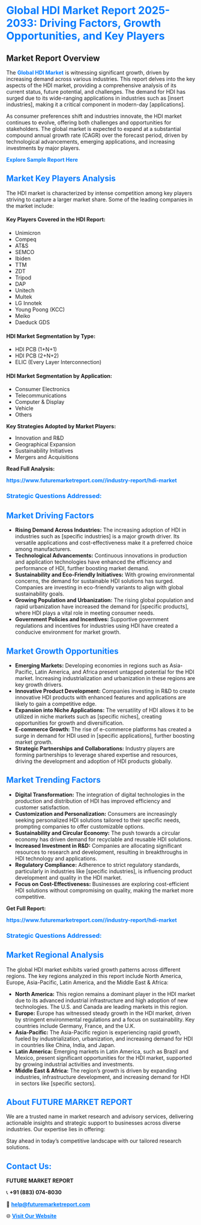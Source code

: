 <h1 style="color: #007BFF;">Global HDI Market Report 2025-2033: Driving Factors, Growth Opportunities, and Key Players</h1>

<section id="overview">
<h2>Market Report Overview</h2>
<p>The <a href="https://www.futuremarketreport.com//industry-report/hdi-market" style="color: #007BFF; text-decoration: none;"><strong>Global HDI Market</strong></a> is witnessing significant growth, driven by increasing demand across various industries. This report delves into the key aspects of the HDI market, providing a comprehensive analysis of its current status, future potential, and challenges. The demand for HDI has surged due to its wide-ranging applications in industries such as [insert industries], making it a critical component in modern-day [applications].</p>
<p>As consumer preferences shift and industries innovate, the HDI market continues to evolve, offering both challenges and opportunities for stakeholders. The global market is expected to expand at a substantial compound annual growth rate (CAGR) over the forecast period, driven by technological advancements, emerging applications, and increasing investments by major players.</p>
</section>

<section id="overview">
<p><a href="https://www.futuremarketreport.com//request-sample/reportId=60840" style="color: #007BFF; text-decoration: none;"><strong>Explore Sample Report Here</strong></a></p>
</section>

<section id="key-players">
<h2 style="color: #007BFF;">Market Key Players Analysis</h2>
<p>The HDI market is characterized by intense competition among key players striving to capture a larger market share. Some of the leading companies in the market include:</p>
<h4>Key Players Covered in the HDI Report:</h4>
<ul><li>Unimicron</li><li>Compeq</li><li>AT&amp;S</li><li>SEMCO</li><li>Ibiden</li><li>TTM</li><li>ZDT</li><li>Tripod</li><li>DAP</li><li>Unitech</li><li>Multek</li><li>LG Innotek</li><li>Young Poong (KCC)</li><li>Meiko</li><li>Daeduck GDS</li></ul>
<h4>HDI Market Segmentation by Type:</h4>
<ul><li>HDI PCB (1+N+1)</li><li>HDI PCB (2+N+2)</li><li>ELIC (Every Layer Interconnection)</li></ul>

<h4>HDI Market Segmentation by Application:</h4>
<ul><li>Consumer Electronics</li><li>Telecommunications</li><li>Computer &amp; Display</li><li>Vehicle</li><li>Others</li></ul>
<p><strong>Key Strategies Adopted by Market Players:</strong></p>
<ul>
<li>Innovation and R&D</li>
<li>Geographical Expansion</li>
<li>Sustainability Initiatives</li>
<li>Mergers and Acquisitions</li>
</ul>
</section>

<section>
<p><strong>Read Full Analysis: </strong></p><a href="https://www.futuremarketreport.com//industry-report/hdi-market" style="color: #007BFF; text-decoration: none;"><strong>https://www.futuremarketreport.com//industry-report/hdi-market</strong></a>
<h3 style="color: #007BFF;">Strategic Questions Addressed:</h3>
</section>

<section id="driving-factors">
<h2 style="color: #007BFF;">Market Driving Factors</h2>
<ul>
<li><strong>Rising Demand Across Industries:</strong> The increasing adoption of HDI in industries such as [specific industries] is a major growth driver. Its versatile applications and cost-effectiveness make it a preferred choice among manufacturers.</li>
<li><strong>Technological Advancements:</strong> Continuous innovations in production and application technologies have enhanced the efficiency and performance of HDI, further boosting market demand.</li>
<li><strong>Sustainability and Eco-Friendly Initiatives:</strong> With growing environmental concerns, the demand for sustainable HDI solutions has surged. Companies are investing in eco-friendly variants to align with global sustainability goals.</li>
<li><strong>Growing Population and Urbanization:</strong> The rising global population and rapid urbanization have increased the demand for [specific products], where HDI plays a vital role in meeting consumer needs.</li>
<li><strong>Government Policies and Incentives:</strong> Supportive government regulations and incentives for industries using HDI have created a conducive environment for market growth.</li>
</ul>
</section>

<section id="growth-opportunities">
<h2 style="color: #007BFF;">Market Growth Opportunities</h2>
<ul>
<li><strong>Emerging Markets:</strong> Developing economies in regions such as Asia-Pacific, Latin America, and Africa present untapped potential for the HDI market. Increasing industrialization and urbanization in these regions are key growth drivers.</li>
<li><strong>Innovative Product Development:</strong> Companies investing in R&D to create innovative HDI products with enhanced features and applications are likely to gain a competitive edge.</li>
<li><strong>Expansion into Niche Applications:</strong> The versatility of HDI allows it to be utilized in niche markets such as [specific niches], creating opportunities for growth and diversification.</li>
<li><strong>E-commerce Growth:</strong> The rise of e-commerce platforms has created a surge in demand for HDI used in [specific applications], further boosting market growth.</li>
<li><strong>Strategic Partnerships and Collaborations:</strong> Industry players are forming partnerships to leverage shared expertise and resources, driving the development and adoption of HDI products globally.</li>
</ul>
</section>

<section id="trending-factors">
<h2 style="color: #007BFF;">Market Trending Factors</h2>
<ul>
<li><strong>Digital Transformation:</strong> The integration of digital technologies in the production and distribution of HDI has improved efficiency and customer satisfaction.</li>
<li><strong>Customization and Personalization:</strong> Consumers are increasingly seeking personalized HDI solutions tailored to their specific needs, prompting companies to offer customizable options.</li>
<li><strong>Sustainability and Circular Economy:</strong> The push towards a circular economy has driven demand for recyclable and reusable HDI solutions.</li>
<li><strong>Increased Investment in R&D:</strong> Companies are allocating significant resources to research and development, resulting in breakthroughs in HDI technology and applications.</li>
<li><strong>Regulatory Compliance:</strong> Adherence to strict regulatory standards, particularly in industries like [specific industries], is influencing product development and quality in the HDI market.</li>
<li><strong>Focus on Cost-Effectiveness:</strong> Businesses are exploring cost-efficient HDI solutions without compromising on quality, making the market more competitive.</li>
</ul>
</section>

<section>
<p><strong>Get Full Report: </strong></p><a href="https://www.futuremarketreport.com//industry-report/hdi-market" style="color: #007BFF; text-decoration: none;"><strong>https://www.futuremarketreport.com//industry-report/hdi-market</strong></a>
<h3 style="color: #007BFF;">Strategic Questions Addressed:</h3>
</section>


<section id="regional-analysis">
<h2 style="color: #007BFF;">Market Regional Analysis</h2>
<p>The global HDI market exhibits varied growth patterns across different regions. The key regions analyzed in this report include North America, Europe, Asia-Pacific, Latin America, and the Middle East & Africa:</p>
<ul>
<li><strong>North America:</strong> This region remains a dominant player in the HDI market due to its advanced industrial infrastructure and high adoption of new technologies. The U.S. and Canada are leading markets in this region.</li>
<li><strong>Europe:</strong> Europe has witnessed steady growth in the HDI market, driven by stringent environmental regulations and a focus on sustainability. Key countries include Germany, France, and the U.K.</li>
<li><strong>Asia-Pacific:</strong> The Asia-Pacific region is experiencing rapid growth, fueled by industrialization, urbanization, and increasing demand for HDI in countries like China, India, and Japan.</li>
<li><strong>Latin America:</strong> Emerging markets in Latin America, such as Brazil and Mexico, present significant opportunities for the HDI market, supported by growing industrial activities and investments.</li>
<li><strong>Middle East & Africa:</strong> The region’s growth is driven by expanding industries, infrastructure development, and increasing demand for HDI in sectors like [specific sectors].</li>
</ul>
</section>

<footer>
<h2 style="color: #007BFF;">About FUTURE MARKET REPORT</h2>
<p>We are a trusted name in market research and advisory services, delivering actionable insights and strategic support to businesses across diverse industries. Our expertise lies in offering:</p>

<p>Stay ahead in today’s competitive landscape with our tailored research solutions.</p>

<h2 style="color: #007BFF;">Contact Us:</h2>
<p><strong>FUTURE MARKET REPORT</strong></p>
<p>📞 <strong>+91 (883) 074-8030</strong></p>
<p>📧 <strong><a href="mailto:help@futuremarketreport.com" style="color: #007BFF;">help@futuremarketreport.com</a></strong></p>
<p>🌐 <strong><a href="https://www.futuremarketreport.com/" style="color: #007BFF;">Visit Our Website</a></strong></p>
</footer>